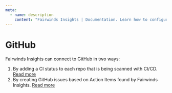 ```yaml
---
meta:
  - name: description
    content: "Fairwinds Insights | Documentation. Learn how to configure GitHub for Fairwinds Insights. "
---
```

# GitHub
Fairwinds Insights can connect to GitHub in two ways:

1. By adding a CI status to each repo that is being scanned with CI/CD.
[Read more](/run/ci/github)
2. By creating GitHub issues based on Action Items found by Fairwinds Insights.
[Read more](/run/agent/action-items#ticketing-integrations)


